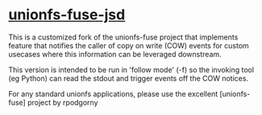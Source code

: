 [unionfs-fuse-jsd](https://github.com/JavaScriptDude/unionfs-fuse-jsd)
============

This is a customized fork of the unionfs-fuse project that implements feature that notifies the caller of copy on write (COW) events for custom usecases where this information can be leveraged downstream.

This version is intended to be run in 'follow mode' (-f) so the invoking tool (eg Python) can read the stdout and trigger events off the COW notices.

For any standard unionfs applications, please use the excellent [unionfs-fuse] project by rpodgorny
